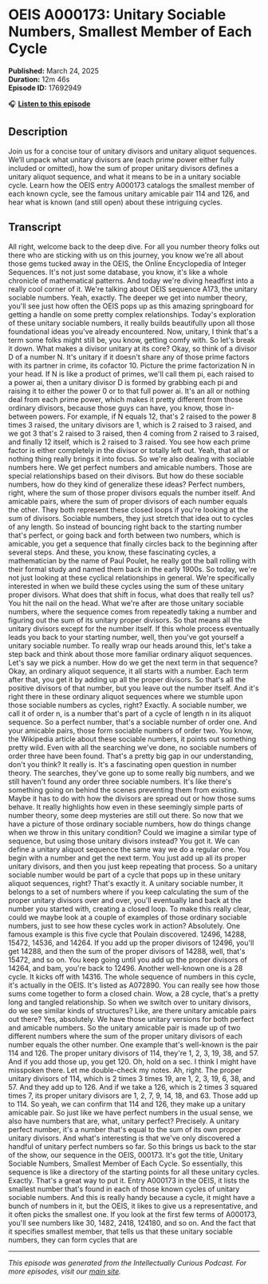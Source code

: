 # OEIS A000173: Unitary Sociable Numbers, Smallest Member of Each Cycle

**Published:** March 24, 2025  
**Duration:** 12m 46s  
**Episode ID:** 17692949

🎧 **[Listen to this episode](https://intellectuallycurious.buzzsprout.com/2529712/episodes/17692949-oeis-a000173-unitary-sociable-numbers-smallest-member-of-each-cycle)**

## Description

Join us for a concise tour of unitary divisors and unitary aliquot sequences. We’ll unpack what unitary divisors are (each prime power either fully included or omitted), how the sum of proper unitary divisors defines a unitary aliquot sequence, and what it means to be in a unitary sociable cycle. Learn how the OEIS entry A000173 catalogs the smallest member of each known cycle, see the famous unitary amicable pair 114 and 126, and hear what is known (and still open) about these intriguing cycles.

## Transcript

All right, welcome back to the deep dive. For all you number theory folks out there who are sticking with us on this journey, you know we're all about those gems tucked away in the OEIS, the Online Encyclopedia of Integer Sequences. It's not just some database, you know, it's like a whole chronicle of mathematical patterns. And today we're diving headfirst into a really cool corner of it. We're talking about OEIS sequence A173, the unitary sociable numbers. Yeah, exactly. The deeper we get into number theory, you'll see just how often the OEIS pops up as this amazing springboard for getting a handle on some pretty complex relationships. Today's exploration of these unitary sociable numbers, it really builds beautifully upon all those foundational ideas you've already encountered. Now, unitary, I think that's a term some folks might still be, you know, getting comfy with. So let's break it down. What makes a divisor unitary at its core? Okay, so think of a divisor D of a number N. It's unitary if it doesn't share any of those prime factors with its partner in crime, its cofactor 10. Picture the prime factorization N in your head. If N is like a product of primes, we'll call them pi, each raised to a power ai, then a unitary divisor D is formed by grabbing each pi and raising it to either the power 0 or to that full power ai. It's an all or nothing deal from each prime power, which makes it pretty different from those ordinary divisors, because those guys can have, you know, those in-between powers. For example, if N equals 12, that's 2 raised to the power 8 times 3 raised, the unitary divisors are 1, which is 2 raised to 3 raised, and we got 3 that's 2 raised to 3 raised, then 4 coming from 2 raised to 3 raised, and finally 12 itself, which is 2 raised to 3 raised. You see how each prime factor is either completely in the divisor or totally left out. Yeah, that all or nothing thing really brings it into focus. So we're also dealing with sociable numbers here. We get perfect numbers and amicable numbers. Those are special relationships based on their divisors. But how do these sociable numbers, how do they kind of generalize these ideas? Perfect numbers, right, where the sum of those proper divisors equals the number itself. And amicable pairs, where the sum of proper divisors of each number equals the other. They both represent these closed loops if you're looking at the sum of divisors. Sociable numbers, they just stretch that idea out to cycles of any length. So instead of bouncing right back to the starting number that's perfect, or going back and forth between two numbers, which is amicable, you get a sequence that finally circles back to the beginning after several steps. And these, you know, these fascinating cycles, a mathematician by the name of Paul Poulet, he really got the ball rolling with their formal study and named them back in the early 1900s. So today, we're not just looking at these cyclical relationships in general. We're specifically interested in when we build these cycles using the sum of these unitary proper divisors. What does that shift in focus, what does that really tell us? You hit the nail on the head. What we're after are those unitary sociable numbers, where the sequence comes from repeatedly taking a number and figuring out the sum of its unitary proper divisors. So that means all the unitary divisors except for the number itself. If this whole process eventually leads you back to your starting number, well, then you've got yourself a unitary sociable number. To really wrap our heads around this, let's take a step back and think about those more familiar ordinary aliquot sequences. Let's say we pick a number. How do we get the next term in that sequence? Okay, an ordinary aliquot sequence, it all starts with a number. Each term after that, you get it by adding up all the proper divisors. So that's all the positive divisors of that number, but you leave out the number itself. And it's right there in these ordinary aliquot sequences where we stumble upon those sociable numbers as cycles, right? Exactly. A sociable number, we call it of order n, is a number that's part of a cycle of length n in its aliquot sequence. So a perfect number, that's a sociable number of order one. And your amicable pairs, those form sociable numbers of order two. You know, the Wikipedia article about these sociable numbers, it points out something pretty wild. Even with all the searching we've done, no sociable numbers of order three have been found. That's a pretty big gap in our understanding, don't you think? It really is. It's a fascinating open question in number theory. The searches, they've gone up to some really big numbers, and we still haven't found any order three sociable numbers. It's like there's something going on behind the scenes preventing them from existing. Maybe it has to do with how the divisors are spread out or how those sums behave. It really highlights how even in these seemingly simple parts of number theory, some deep mysteries are still out there. So now that we have a picture of those ordinary sociable numbers, how do things change when we throw in this unitary condition? Could we imagine a similar type of sequence, but using those unitary divisors instead? You got it. We can define a unitary aliquot sequence the same way we do a regular one. You begin with a number and get the next term. You just add up all its proper unitary divisors, and then you just keep repeating that process. So a unitary sociable number would be part of a cycle that pops up in these unitary aliquot sequences, right? That's exactly it. A unitary sociable number, it belongs to a set of numbers where if you keep calculating the sum of the proper unitary divisors over and over, you'll eventually land back at the number you started with, creating a closed loop. To make this really clear, could we maybe look at a couple of examples of those ordinary sociable numbers, just to see how these cycles work in action? Absolutely. One famous example is this five cycle that Poulain discovered. 12496, 14288, 15472, 14536, and 14264. If you add up the proper divisors of 12496, you'll get 14288, and then the sum of the proper divisors of 14288, well, that's 15472, and so on. You keep going until you add up the proper divisors of 14264, and bam, you're back to 12496. Another well-known one is a 28 cycle. It kicks off with 14316. The whole sequence of numbers in this cycle, it's actually in the OEIS. It's listed as A072890. You can really see how those sums come together to form a closed chain. Wow, a 28 cycle, that's a pretty long and tangled relationship. So when we switch over to unitary divisors, do we see similar kinds of structures? Like, are there unitary amicable pairs out there? Yes, absolutely. We have those unitary versions for both perfect and amicable numbers. So the unitary amicable pair is made up of two different numbers where the sum of the proper unitary divisors of each number equals the other number. One example that's well-known is the pair 114 and 126. The proper unitary divisors of 114, they're 1, 2, 3, 19, 38, and 57. And if you add those up, you get 120. Oh, hold on a sec. I think I might have misspoken there. Let me double-check my notes. Ah, right. The proper unitary divisors of 114, which is 2 times 3 times 19, are 1, 2, 3, 19, 6, 38, and 57. And they add up to 126. And if we take a 126, which is 2 times 3 squared times 7, its proper unitary divisors are 1, 2, 7, 9, 14, 18, and 63. Those add up to 114. So yeah, we can confirm that 114 and 126, they make up a unitary amicable pair. So just like we have perfect numbers in the usual sense, we also have numbers that are, what, unitary perfect? Precisely. A unitary perfect number, it's a number that's equal to the sum of its own proper unitary divisors. And what's interesting is that we've only discovered a handful of unitary perfect numbers so far. So this brings us back to the star of the show, our sequence in the OEIS, 000173. It's got the title, Unitary Sociable Numbers, Smallest Member of Each Cycle. So essentially, this sequence is like a directory of the starting points for all these unitary cycles. Exactly. That's a great way to put it. Entry A000173 in the OEIS, it lists the smallest number that's found in each of those known cycles of unitary sociable numbers. And this is really handy because a cycle, it might have a bunch of numbers in it, but the OEIS, it likes to give us a representative, and it often picks the smallest one. If you look at the first few terms of A000173, you'll see numbers like 30, 1482, 2418, 124180, and so on. And the fact that it specifies smallest member, that tells us that these unitary sociable numbers, they can form cycles that are

---
*This episode was generated from the Intellectually Curious Podcast. For more episodes, visit our [main site](https://intellectuallycurious.buzzsprout.com).*
